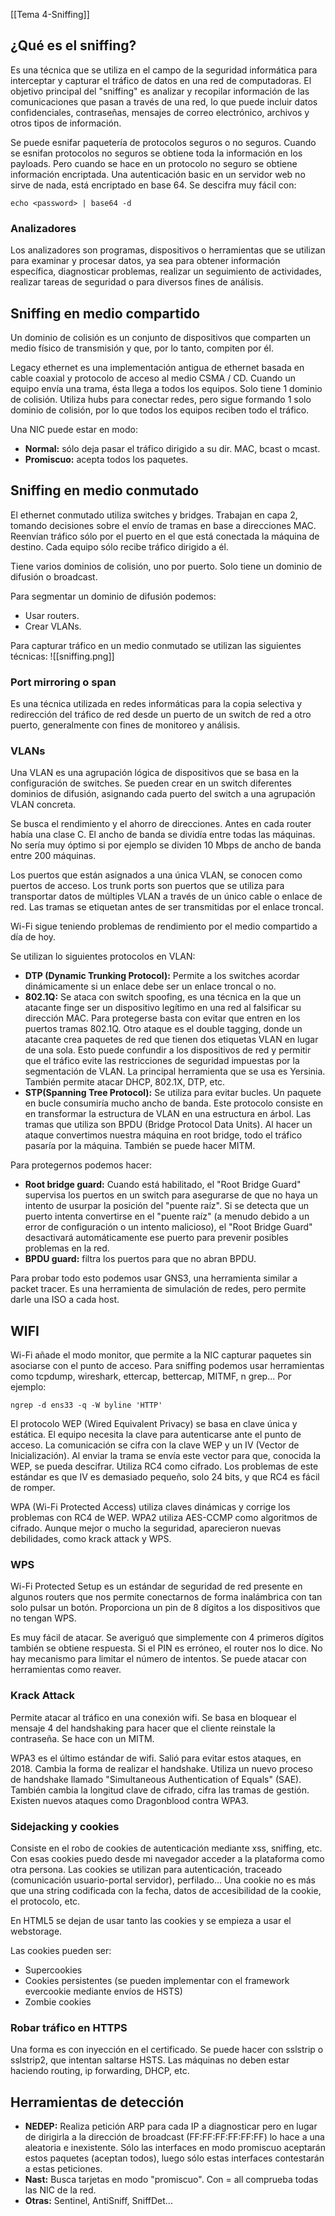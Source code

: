 [[Tema 4-Sniffing]]

## ¿Qué es el sniffing?
Es una técnica que se utiliza en el campo de la seguridad informática para interceptar y capturar el tráfico de datos en una red de computadoras. El objetivo principal del "sniffing" es analizar y recopilar información de las comunicaciones que pasan a través de una red, lo que puede incluir datos confidenciales, contraseñas, mensajes de correo electrónico, archivos y otros tipos de información. 

Se puede esnifar paquetería de protocolos seguros o no seguros. Cuando se esnifan protocolos no seguros se obtiene toda la información en los payloads. Pero cuando se hace en un protocolo no seguro se obtiene información encriptada. Una autenticación basic en un servidor web no sirve de nada, está encriptado en base 64. Se descifra muy fácil con:
```
echo <password> | base64 -d 
```

### Analizadores
Los analizadores son programas, dispositivos o herramientas que se utilizan para examinar y procesar datos, ya sea para obtener información específica, diagnosticar problemas, realizar un seguimiento de actividades, realizar tareas de seguridad o para diversos fines de análisis.

## Sniffing en medio compartido
Un dominio de colisión es un conjunto de dispositivos que comparten un medio físico de transmisión y que, por lo tanto, compiten por él.

Legacy ethernet es una implementación antigua de ethernet basada en cable coaxial y protocolo de acceso al medio CSMA / CD. Cuando un equipo envía una trama, ésta llega a todos los equipos. Solo tiene 1 dominio de colisión. Utiliza hubs para conectar redes, pero sigue formando 1 solo dominio de colisión, por lo que todos los equipos reciben todo el tráfico.

Una NIC puede estar en modo:
+ **Normal:** sólo deja pasar el tráfico dirigido a su dir. MAC, bcast o mcast.
+ **Promiscuo:** acepta todos los paquetes.

## Sniffing en medio conmutado
El ethernet conmutado utiliza switches y bridges. Trabajan en capa 2, tomando decisiones sobre el envío de tramas en base a direcciones MAC. Reenvían tráfico sólo por el puerto en el que está conectada la máquina de destino. Cada equipo sólo recibe tráfico dirigido a él.

Tiene varios dominios de colisión, uno por puerto. Solo tiene un dominio de difusión o broadcast.

Para segmentar un dominio de difusión podemos:
+ Usar routers.
+ Crear VLANs.

Para capturar tráfico en un medio conmutado se utilizan las siguientes técnicas:
![[sniffing.png]]

### Port mirroring o span
Es una técnica utilizada en redes informáticas para la copia selectiva y redirección del tráfico de red desde un puerto de un switch de red a otro puerto, generalmente con fines de monitoreo y análisis.

### VLANs
Una VLAN es una agrupación lógica de dispositivos que se basa en la configuración de switches. Se pueden crear en un switch diferentes dominios de difusión, asignando cada puerto del switch a una agrupación VLAN concreta.

Se busca el rendimiento y el ahorro de direcciones. Antes en cada router había una clase C. El ancho de banda se dividía entre todas las máquinas. No sería muy óptimo si por ejemplo se dividen 10 Mbps de ancho de banda entre 200 máquinas.

Los puertos que están asignados a una única VLAN, se conocen como puertos de acceso. Los trunk ports son puertos que se utiliza para transportar datos de múltiples VLAN a través de un único cable o enlace de red. Las tramas se etiquetan antes de ser transmitidas por el enlace troncal.

Wi-Fi sigue teniendo problemas de rendimiento por el medio compartido a día de hoy.

Se utilizan lo siguientes protocolos en VLAN:
+ **DTP (Dynamic Trunking Protocol):** Permite a los switches acordar dinámicamente si un enlace debe ser un enlace troncal o no.
+ **802.1Q:** Se ataca con switch spoofing, es una técnica en la que un atacante finge ser un dispositivo legítimo en una red al falsificar su dirección MAC. Para protegerse basta con evitar que entren en los puertos tramas 802.1Q. Otro ataque es el double tagging, donde un atacante crea paquetes de red que tienen dos etiquetas VLAN en lugar de una sola. Esto puede confundir a los dispositivos de red y permitir que el tráfico evite las restricciones de seguridad impuestas por la segmentación de VLAN. La principal herramienta que se usa es Yersinia. También permite atacar DHCP, 802.1X, DTP, etc.
+ **STP(Spanning Tree Protocol):** Se utiliza para evitar bucles. Un paquete en bucle consumiría mucho ancho de banda. Este protocolo consiste en en transformar la estructura de VLAN en una estructura en árbol. Las tramas que utiliza son BPDU (Bridge Protocol Data Units). Al hacer un ataque convertimos nuestra máquina en root bridge, todo el tráfico pasaría por la máquina. También se puede hacer MITM.

Para protegernos podemos hacer:
+ **Root bridge guard:** Cuando está habilitado, el "Root Bridge Guard" supervisa los puertos en un switch para asegurarse de que no haya un intento de usurpar la posición del "puente raíz". Si se detecta que un puerto intenta convertirse en el "puente raíz" (a menudo debido a un error de configuración o un intento malicioso), el "Root Bridge Guard" desactivará automáticamente ese puerto para prevenir posibles problemas en la red.
+ **BPDU guard:** filtra los puertos para que no abran BPDU.

Para probar todo esto podemos usar GNS3, una herramienta similar a packet tracer. Es una herramienta de simulación de redes, pero permite darle una ISO a cada host.

## WIFI
Wi-Fi añade el modo monitor, que permite a la NIC capturar paquetes sin asociarse con el punto de acceso. Para sniffing podemos usar herramientas como tcpdump, wireshark, ettercap, bettercap, MITMF, n grep... Por ejemplo:
```
ngrep -d ens33 -q -W byline 'HTTP'
```

El protocolo WEP (Wired Equivalent Privacy) se basa en clave única y estática. El equipo necesita la clave para autenticarse ante el punto de acceso. La comunicación se cifra con la clave WEP y un IV (Vector de Inicialización). Al enviar la trama se envía este vector para que, conocida la WEP, se pueda descifrar. Utiliza RC4 como cifrado. Los problemas de este estándar es que IV es demasiado pequeño, solo 24 bits, y que RC4 es fácil de romper.

WPA (Wi-Fi Protected Access) utiliza claves dinámicas y corrige los problemas con RC4 de WEP. WPA2 utiliza AES-CCMP como algoritmos de cifrado. Aunque mejor
o mucho la seguridad, aparecieron nuevas debilidades, como krack attack y WPS.

### WPS
Wi-Fi Protected Setup es un estándar de seguridad de red presente en algunos routers que nos permite conectarnos de forma inalámbrica con tan solo pulsar un botón. Proporciona un pin de 8 dígitos a los dispositivos que no tengan WPS.

Es muy fácil de atacar. Se averiguó que simplemente con 4 primeros dígitos también se obtiene respuesta. Si el PIN es erróneo, el router nos lo dice. No hay mecanismo para limitar el número de intentos. Se puede atacar con herramientas como reaver.

### Krack Attack
Permite atacar al tráfico en una conexión wifi. Se basa en bloquear el mensaje 4 del handshaking para hacer que el cliente reinstale la contraseña. Se hace con un MITM.

WPA3 es el último estándar de wifi. Salió para evitar estos ataques, en 2018. Cambia la forma de realizar el handshake. Utiliza un nuevo proceso de handshake llamado "Simultaneous Authentication of Equals" (SAE). También cambia la longitud clave de cifrado, cifra las tramas de gestión. Existen nuevos ataques como Dragonblood contra WPA3.

### Sidejacking y cookies
Consiste en el robo de cookies de autenticación mediante xss, sniffing, etc. Con esas cookies puedo desde mi navegador acceder a la plataforma como otra persona. Las cookies se utilizan para autenticación, traceado (comunicación usuario-portal servidor), perfilado... Una cookie no es más que una string codificada con la fecha, datos de accesibilidad de la cookie, el protocolo, etc. 

En HTML5 se dejan de usar tanto las cookies y se empieza a usar el webstorage.

Las cookies pueden ser:
+ Supercookies
+ Cookies persistentes (se pueden implementar con el framework evercookie mediante envíos de HSTS)
+ Zombie cookies

### Robar tráfico en HTTPS
Una forma es con inyección en el certificado. Se puede hacer con sslstrip o sslstrip2, que intentan saltarse HSTS. Las máquinas no deben estar haciendo routing, ip forwarding, DHCP, etc.

## Herramientas de detección
+ **NEDEP:** Realiza petición ARP para cada IP a diagnosticar pero en lugar de dirigirla a la dirección de broadcast (FF:FF:FF:FF:FF:FF) lo hace a una aleatoria e inexistente. Sólo las interfaces en modo promiscuo aceptarán estos paquetes (aceptan todos), luego sólo estas interfaces contestarán a estas peticiones.
+ **Nast:** Busca tarjetas en modo "promiscuo". Con = all comprueba todas las NIC de la red.
+ **Otras:** Sentinel, AntiSniff, SniffDet... 
